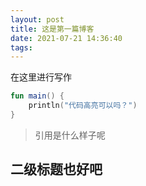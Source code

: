 ```yaml
---
layout: post
title: 这是第一篇博客
date: 2021-07-21 14:36:40
tags:
---
```


在这里进行写作

```kotlin
fun main() {
    println("代码高亮可以吗？")
}
```
> 引用是什么样子呢

## 二级标题也好吧

